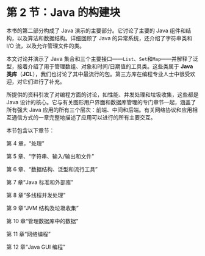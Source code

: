 # 第 2 节：Java 的构建块

本书的第二部分构成了 Java 演示的主要部分。它讨论了主要的 Java 组件和结构，以及算法和数据结构。详细回顾了 Java 的异常系统，还介绍了字符串类和 I/O 流，以及允许管理文件的类。

本文讨论并演示了 Java 集合和三个主要接口——`List`、`Set`和`Map`——并解释了泛型，接着介绍了用于管理数组、对象和时间/日期值的工具类。这些类属于 **Java 类库**（**JCL**），我们也讨论了其中最流行的包。第三方库在编程专业人士中很受欢迎，对它们进行了补充。

所提供的资料引发了对编程方面的讨论，如性能、并发处理和垃圾收集，这些都是 Java 设计的核心。它与有关图形用户界面和数据库管理的专门章节一起，涵盖了所有强大 Java 应用的所有三个层次：前端、中间和后端。有关网络协议和应用相互通信方式的一章完整地描述了应用可以进行的所有主要交互。

本节包含以下章节：

第 4 章，“处理”

第 5 章、“字符串、输入/输出和文件”

第 6 章、“数据结构、泛型和流行工具”

第 7 章“Java 标准和外部库”

第 8 章“多线程并发处理”

第 9 章“JVM 结构及垃圾收集”

第 10 章“管理数据库中的数据”

第 11 章“网络编程”

第 12 章“Java GUI 编程”